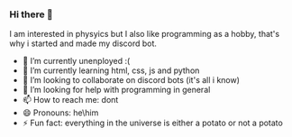 ### Hi there 👋

I am interested in physyics but I also like programming as a hobby, that's why i started and made my discord bot.

- 🔭 I’m currently unenployed :(
- 🌱 I’m currently learning html, css, js and python
- 👯 I’m looking to collaborate on discord bots (it's all i know)
- 🤔 I’m looking for help with programming in general
- 📫 How to reach me: dont
- 😄 Pronouns: he\him
- ⚡ Fun fact: everything in the universe is either a potato or not a potato
